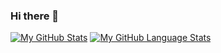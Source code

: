 ### Hi there 👋

<!--
**twanterstappen/twanterstappen** is a ✨ _special_ ✨ repository because its `README.md` (this file) appears on your GitHub profile.

Here are some ideas to get you started:

- 🔭 I’m currently working on ...
- 🌱 I’m currently learning ...
- 👯 I’m looking to collaborate on ...
- 🤔 I’m looking for help with ...
- 💬 Ask me about ...
- 📫 How to reach me: ...
- 😄 Pronouns: ...
- ⚡ Fun fact: ...
-->
[![My GitHub Stats](https://github-readme-stats.vercel.app/api/?username=twanterstappen&count_private=true&theme=tokyonight&showicons=true)]()
[![My GitHub Language Stats](https://github-readme-stats.vercel.app/api/top-langs/?username=twanterstappen&langs_count=5&theme=tokyonight)]()
